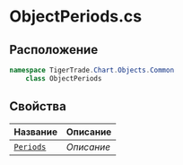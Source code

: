 
# ObjectPeriods.cs
## Расположение
```csharp
namespace TigerTrade.Chart.Objects.Common  
    class ObjectPeriods
```

## Свойства
| Название | Описание |
| --- | --- |
| [`Periods`](./svoistva/Periods.md) | *Описание* |
